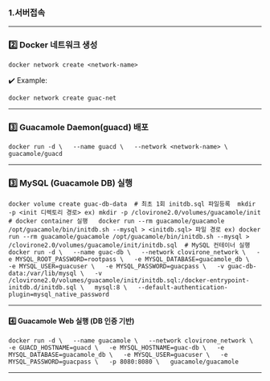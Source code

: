 ### 1.서버접속

---

### **2️⃣ Docker 네트워크 생성**

`docker network create <network-name>` 

✔️ Example:

`docker network create guac-net` 

---

### 3️⃣ Guacamole Daemon(guacd) 배포

`docker run -d \   --name guacd \   --network <network-name> \   guacamole/guacd`

---

### 3️⃣ MySQL (Guacamole DB) 실행

`docker volume create guac-db-data  # 최초 1회 initdb.sql 파일등록  mkdir -p <init 디렉토리 경로> ex) mkdir -p /clovirone2.0/volumes/guacamole/init  # docker container 실행   docker run --rm guacamole/guacamole /opt/guacamole/bin/initdb.sh --mysql > <initdb.sql> 파일 경로 ex) docker run --rm guacamole/guacamole /opt/guacamole/bin/initdb.sh --mysql > /clovirone2.0/volumes/guacamole/init/initdb.sql  # MySQL 컨테이너 실행 docker run -d \   --name guac-db \   --network clovirone_network \   -e MYSQL_ROOT_PASSWORD=rootpass \   -e MYSQL_DATABASE=guacamole_db \   -e MYSQL_USER=guacuser \   -e MYSQL_PASSWORD=guacpass \   -v guac-db-data:/var/lib/mysql \   -v /clovirone2.0/volumes/guacamole/init/initdb.sql:/docker-entrypoint-initdb.d/initdb.sql \   mysql:8 \   --default-authentication-plugin=mysql_native_password`

---

#### 4️⃣ Guacamole Web 실행 (DB 인증 기반)

`docker run -d \   --name guacamole \   --network clovirone_network \   -e GUACD_HOSTNAME=guacd \   -e MYSQL_HOSTNAME=guac-db \   -e MYSQL_DATABASE=guacamole_db \   -e MYSQL_USER=guacuser \   -e MYSQL_PASSWORD=guacpass \   -p 8080:8080 \   guacamole/guacamole`

---
